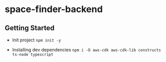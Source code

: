 # space-finder-backend

## Getting Started
- Init project
`npm init -y`

- Installing dev dependencies
`npm i -D aws-cdk aws-cdk-lib constructs ts-node typescript`
